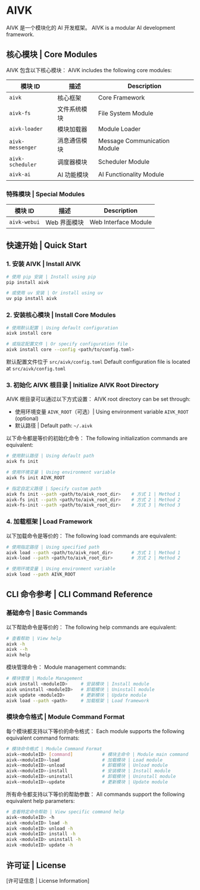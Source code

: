 # AIVK

AIVK 是一个模块化的 AI 开发框架。
AIVK is a modular AI development framework.

## 核心模块 | Core Modules

AIVK 包含以下核心模块：
AIVK includes the following core modules:

| 模块 ID | 描述 | Description |
|---------|------|-------------|
| `aivk` | 核心框架 | Core Framework |
| `aivk-fs` | 文件系统模块 | File System Module |
| `aivk-loader` | 模块加载器 | Module Loader |
| `aivk-messenger` | 消息通信模块 | Message Communication Module |
| `aivk-scheduler` | 调度器模块 | Scheduler Module |
| `aivk-ai` | AI 功能模块 | AI Functionality Module |

### 特殊模块 | Special Modules

| 模块 ID | 描述 | Description |
|---------|------|-------------|
| `aivk-webui` | Web 界面模块 | Web Interface Module |

## 快速开始 | Quick Start

### 1. 安装 AIVK | Install AIVK

```bash
# 使用 pip 安装 | Install using pip
pip install aivk

# 或使用 uv 安装 | Or install using uv
uv pip install aivk
```

### 2. 安装核心模块 | Install Core Modules

```bash
# 使用默认配置 | Using default configuration
aivk install core

# 或指定配置文件 | Or specify configuration file
aivk install core --config <path/to/config.toml>
```

默认配置文件位于 `src/aivk/config.toml`
Default configuration file is located at `src/aivk/config.toml`

### 3. 初始化 AIVK 根目录 | Initialize AIVK Root Directory

AIVK 根目录可以通过以下方式设置：
AIVK root directory can be set through:

- 使用环境变量 `AIVK_ROOT`（可选）| Using environment variable `AIVK_ROOT` (optional)
- 默认路径 | Default path: `~/.aivk`

以下命令都是等价的初始化命令：
The following initialization commands are equivalent:

```bash
# 使用默认路径 | Using default path
aivk fs init

# 使用环境变量 | Using environment variable
aivk fs init AIVK_ROOT

# 指定自定义路径 | Specify custom path
aivk fs init --path <path/to/aivk_root_dir>    # 方式 1 | Method 1
aivk-fs init --path <path/to/aivk_root_dir>    # 方式 2 | Method 2
aivk-fs-init --path <path/to/aivk_root_dir>    # 方式 3 | Method 3
```

### 4. 加载框架 | Load Framework

以下加载命令是等价的：
The following load commands are equivalent:

```bash
# 使用指定路径 | Using specified path
aivk load --path <path/to/aivk_root_dir>       # 方式 1 | Method 1
aivk-load --path <path/to/aivk_root_dir>       # 方式 2 | Method 2

# 使用环境变量 | Using environment variable
aivk load --path AIVK_ROOT
```

## CLI 命令参考 | CLI Command Reference

### 基础命令 | Basic Commands

以下帮助命令是等价的：
The following help commands are equivalent:

```bash
# 查看帮助 | View help
aivk -h
aivk --h
aivk help
```

模块管理命令：
Module management commands:

```bash
# 模块管理 | Module Management
aivk install <moduleID>     # 安装模块 | Install module
aivk uninstall <moduleID>   # 卸载模块 | Uninstall module
aivk update <moduleID>      # 更新模块 | Update module
aivk load --path <path>     # 加载框架 | Load framework
```

### 模块命令格式 | Module Command Format

每个模块都支持以下等价的命令格式：
Each module supports the following equivalent command formats:

```bash
# 模块命令格式 | Module Command Format
aivk-<moduleID> [command]           # 模块主命令 | Module main command
aivk-<moduleID>-load                # 加载模块 | Load module
aivk-<moduleID>-unload              # 卸载模块 | Unload module
aivk-<moduleID>-install             # 安装模块 | Install module
aivk-<moduleID>-uninstall           # 卸载模块 | Uninstall module
aivk-<moduleID>-update              # 更新模块 | Update module
```

所有命令都支持以下等价的帮助参数：
All commands support the following equivalent help parameters:

```bash
# 查看特定命令帮助 | View specific command help
aivk-<moduleID> -h
aivk <moduleID> load -h
aivk <moduleID> unload -h
aivk <moduleID> install -h
aivk <moduleID> uninstall -h
aivk <moduleID> update -h
```

## 许可证 | License

[许可证信息 | License Information]



